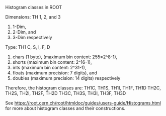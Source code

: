 Histogram classes in ROOT

Dimensions: TH 1, 2, and 3
1. 1-Dim, 
2. 2-Dim, and 
3. 3-Dim respectively

Type: TH1 C, S, I, F, D 
1. chars (1 byte), (maximum bin content: 255=2^8-1), 
2. shorts (maximum bin content: 2^16-1), 
3. ints (maximum bin content: 2^31-1), 
4. floats (maximum precision: 7 digits), and 
5. doubles (maximum precision: 14 digits) respectively

Therefore, the histogram classes are:
TH1C, TH1S, TH1I, TH1F, TH1D
TH2C, TH2S, TH2I, TH2F, TH2D
TH3C, TH3S, TH3I, TH3F, TH3D




See https://root.cern.ch/root/htmldoc/guides/users-guide/Histograms.html for more about histogram classes and their constructions.
